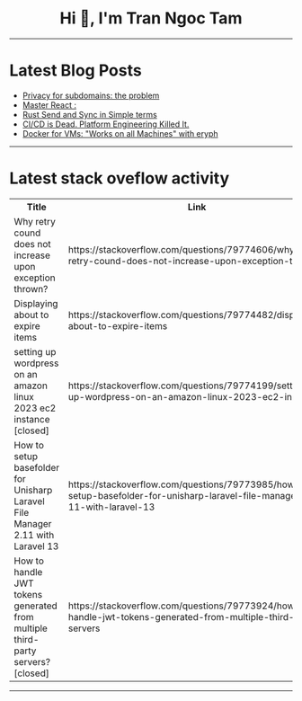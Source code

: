 <h1 align="center">Hi 👋, I'm Tran Ngoc Tam</h1>

---

# Latest Blog Posts 
<!-- BLOG-POST-LIST:START -->
- [Privacy for subdomains: the problem](https://dev.to/nfrankel/privacy-for-subdomains-the-problem-18ek)
- [Master React :](https://dev.to/dev_abdulhaseeb/master-react--23lk)
- [Rust Send and Sync in Simple terms](https://dev.to/masteringbackend/rust-send-and-sync-in-simple-terms-2njp)
- [CI/CD is Dead. Platform Engineering Killed It.](https://dev.to/leonardkachi/cicd-is-dead-platform-engineering-killed-it-bmb)
- [Docker for VMs: &quot;Works on all Machines&quot; with eryph](https://dev.to/frank_wagner_db8544544684/docker-for-vms-works-on-all-machines-with-eryph-3ce6)
<!-- BLOG-POST-LIST:END -->

---

# Latest stack oveflow activity
<table>
  <tr><th>Title</th><th>Link</th></tr>
  <!-- STACKOVERFLOW:START --><tr><td>Why retry cound does not increase upon exception thrown?</td><td>https://stackoverflow.com/questions/79774606/why-retry-cound-does-not-increase-upon-exception-thrown</td></tr><tr><td>Displaying about to expire items</td><td>https://stackoverflow.com/questions/79774482/displaying-about-to-expire-items</td></tr><tr><td>setting up wordpress on an amazon linux 2023 ec2 instance [closed]</td><td>https://stackoverflow.com/questions/79774199/setting-up-wordpress-on-an-amazon-linux-2023-ec2-instance</td></tr><tr><td>How to setup basefolder for Unisharp Laravel File Manager 2.11 with Laravel 13</td><td>https://stackoverflow.com/questions/79773985/how-to-setup-basefolder-for-unisharp-laravel-file-manager-2-11-with-laravel-13</td></tr><tr><td>How to handle JWT tokens generated from multiple third-party servers? [closed]</td><td>https://stackoverflow.com/questions/79773924/how-to-handle-jwt-tokens-generated-from-multiple-third-party-servers</td></tr><!-- STACKOVERFLOW:END -->
</table>

---


